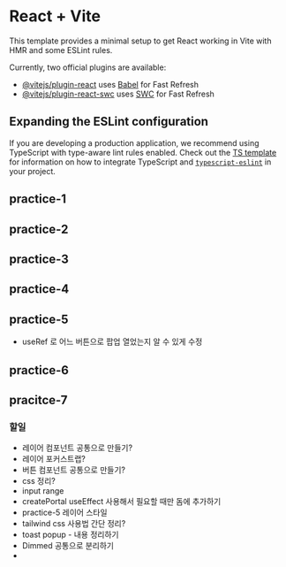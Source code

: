 # React + Vite

This template provides a minimal setup to get React working in Vite with HMR and some ESLint rules.

Currently, two official plugins are available:

-   [@vitejs/plugin-react](https://github.com/vitejs/vite-plugin-react/blob/main/packages/plugin-react) uses [Babel](https://babeljs.io/) for Fast Refresh
-   [@vitejs/plugin-react-swc](https://github.com/vitejs/vite-plugin-react/blob/main/packages/plugin-react-swc) uses [SWC](https://swc.rs/) for Fast Refresh

## Expanding the ESLint configuration

If you are developing a production application, we recommend using TypeScript with type-aware lint rules enabled. Check out the [TS template](https://github.com/vitejs/vite/tree/main/packages/create-vite/template-react-ts) for information on how to integrate TypeScript and [`typescript-eslint`](https://typescript-eslint.io) in your project.

## practice-1

## practice-2

## practice-3

## practice-4

## practice-5

-   useRef 로 어느 버튼으로 팝업 열었는지 알 수 있게 수정

## practice-6

## pracitce-7

### 할일

-   레이어 컴포넌트 공통으로 만들기?
-   레이어 포커스트랩?
-   버튼 컴포넌트 공통으로 만들기?
-   css 정리?
-   input range
-   createPortal useEffect 사용해서 필요할 때만 돔에 추가하기
-   practice-5 레이어 스타일
-   tailwind css 사용법 간단 정리?
-   toast popup - 내용 정리하기
-   Dimmed 공통으로 분리하기
-
